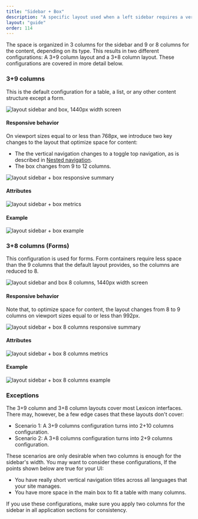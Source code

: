 ```yaml
---
title: "Sidebar + Box"
description: "A specific layout used when a left sidebar requires a vertical navigation."
layout: "guide"
order: 114
---
```


The space is organized in 3 columns for the sidebar and 9 or 8 columns for the content, depending on its type. This results in two different configurations: A 3+9 column layout and a 3+8 column layout. These configurations are covered in more detail below.

### 3+9 columns
This is the default configuration for a table, a list, or any other content structure except a form.

![layout sidebar and box, 1440px width screen](/images/lexicon/layoutSidebar.jpg)

#### Responsive behavior

On viewport sizes equal to or less than 768px, we introduce two key changes to the layout that optimize space for content:

* The the vertical navigation changes to a toggle top navigation, as is described in [Nested navigation](../../../core-components/Navigation/verticalNav).
* The box changes from 9 to 12 columns.

![layout sidebar + box responsive summary](/images/lexicon/layoutsidebarsummary.jpg)

#### Attributes

![layout sidebar + box metrics](/images/lexicon/layoutsidebarmetrics.jpg)

#### Example

![layout sidebar + box example](/images/lexicon/layoutsidebarexample.jpg)


### 3+8 columns (Forms)

This configuration is used for forms. Form containers require less space than the 9 columns that the default layout provides, so the columns are reduced to 8.

![layout sidebar and box 8 columns, 1440px width screen](/images/lexicon/layoutSidebarBox8.jpg)

#### Responsive behavior

Note that, to optimize space for content, the layout changes from 8 to 9 columns on viewport sizes equal to or less than 992px.

![layout sidebar + box 8 columns responsive summary](/images/lexicon/layoutsidebarbox8summary.jpg)

#### Attributes

![layout sidebar + box 8 columns metrics](/images/lexicon/layoutsidebarbox8metrics.jpg)

#### Example

![layout sidebar + box 8 columns example](/images/lexicon/layoutsidebarbox8example.jpg)

### Exceptions

The 3+9 column and 3+8 column layouts cover most Lexicon interfaces. There may, however, be a few edge cases that these layouts don't cover:
* Scenario 1: A 3+9 columns configuration turns into 2+10 columns configuration.
* Scenario 2: A 3+8 columns configuration turns into 2+9 columns configuration.

These scenarios are only desirable when two columns is enough for the sidebar's width. You may want to consider these configurations, If the points shown below are true for your UI:
* You have really short vertical navigation titles across all languages that your site manages.
* You have more space in the main box to fit a table with many columns.

If you use these configurations, make sure you apply two columns for the sidebar in all application sections for consistency.